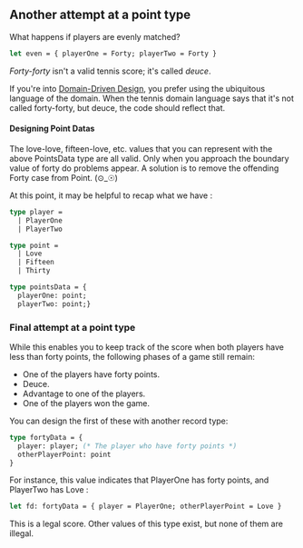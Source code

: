 ## Another attempt at a point type

What happens if players are evenly matched?

```OCaml
let even = { playerOne = Forty; playerTwo = Forty }
```

_Forty-forty_ isn't a valid tennis score; it's called _deuce_.

If you're into [Domain-Driven Design](https://www.infoq.com/minibooks/domain-driven-design-quickly), you prefer using the ubiquitous language of the domain. When the tennis domain language says that it's not called forty-forty, but deuce, the code should reflect that.

#### Designing Point Datas

The love-love, fifteen-love, etc. values that you can represent with the above PointsData type are all valid. Only when you approach the boundary value of forty do problems appear. A solution is to remove the offending Forty case from Point. (⊙_☉)

At this point, it may be helpful to recap what we have :

```OCaml
type player =
  | PlayerOne
  | PlayerTwo

type point =
  | Love
  | Fifteen
  | Thirty

type pointsData = {
  playerOne: point;
  playerTwo: point;}
```

### Final attempt at a point type

While this enables you to keep track of the score when both players have less than forty points, the following phases of a game still remain:

- One of the players have forty points.
- Deuce.
- Advantage to one of the players.
- One of the players won the game.

You can design the first of these with another record type:

```OCaml
type fortyData = {
  player: player; (* The player who have forty points *)
  otherPlayerPoint: point
}
```

For instance, this value indicates that PlayerOne has forty points, and PlayerTwo has Love :

```OCaml
let fd: fortyData = { player = PlayerOne; otherPlayerPoint = Love }
```

This is a legal score. Other values of this type exist, but none of them are illegal.
